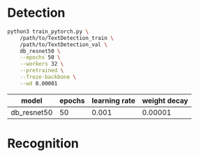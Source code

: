 # Detection
```bash
python3 train_pytorch.py \
    /path/to/TextDetection_train \
    /path/to/TextDetection_val \
    db_resnet50 \
    --epochs 50 \
    --workers 32 \
    --pretrained \
    --freze-backbone \
    --wd 0.00001
```
| model | epochs | learning rate | weight decay|
| --- | --- | --- | --- |
| db_resnet50 | 50 | 0.001 | 0.00001 |
# Recognition